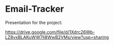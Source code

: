 # Email-Tracker

Presentation for the project:

https://drive.google.com/file/d/1Xdrc26Wb-LZ8vxBLAKuWW7li8WwB2VMs/view?usp=sharing
